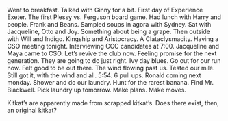 Went to breakfast. Talked with Ginny for a bit. First day of Experience Exeter. The first Plessy vs. Ferguson board game. Had lunch with Harry and people. Frank and Beans. Sampled soups in agora with Sydney. Sat with Jacqueline, Otto and Joy. Something about being a grape. Then outside with Will and Indigo. Kingship and Aristocracy. A Clataclysmacity. Having a CSO meeting tonight. Interviewing CCC candidates at 7:00. Jacqueline and Maya came to CSO. Let’s revive the club now. Feeling promise for the next generation. They are going to do just right. Ivy day blues. Go out for our run now. Felt good to be out there. The wind flowing past us. Tested our mile. Still got it, with the wind and all. 5:54. 6 pull ups. Ronald coming next monday. Shower and do our laundry. Hunt for the rarest banana. Find Mr. Blackwell. Pick laundry up tomorrow. Make plans. Make moves.

Kitkat’s are apparently made from scrapped kitkat’s. Does there exist, then, an original kitkat?

